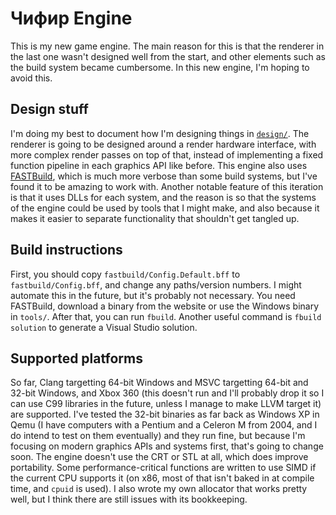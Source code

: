# Чифир Engine
This is my new game engine. The main reason for this is that the renderer in the last one wasn't designed well from the
start, and other elements such as the build system became cumbersome. In this new engine, I'm hoping to avoid this.

## Design stuff
I'm doing my best to document how I'm designing things in [`design/`](design/engine.typ). The renderer is going to be
designed around a render hardware interface, with more complex render passes on top of that, instead of implementing
a fixed function pipeline in each graphics API like before. This engine also uses [FASTBuild](https://fastbuild.org),
which is much more verbose than some build systems, but I've found it to be amazing to work with. Another notable feature
of this iteration is that it uses DLLs for each system, and the reason is so that the systems of the engine could be used
by tools that I might make, and also because it makes it easier to separate functionality that shouldn't get tangled up.

## Build instructions
First, you should copy `fastbuild/Config.Default.bff` to `fastbuild/Config.bff`, and change any paths/version numbers. I
might automate this in the future, but it's probably not necessary. You need FASTBuild, download a binary from the website
or use the Windows binary in `tools/`. After that, you can run `fbuild`. Another useful command is `fbuild solution` to
generate a Visual Studio solution.

## Supported platforms
So far, Clang targetting 64-bit Windows and MSVC targetting 64-bit and 32-bit Windows, and Xbox 360 (this doesn't run and
I'll probably drop it so I can use C99 libraries in the future, unless I manage to make LLVM target it) are supported. I've
tested the 32-bit binaries as far back as Windows XP in Qemu (I have computers with a Pentium and a Celeron M from 2004, and
I do intend to test on them eventually) and they run fine, but because I'm focusing on modern graphics APIs and systems first,
that's going to change soon. The engine doesn't use the CRT or STL at all, which does improve portability. Some performance-critical
functions are written to use SIMD if the current CPU supports it (on x86, most of that isn't baked in at compile time, and
`cpuid` is used). I also wrote my own allocator that works pretty well, but I think there are still issues with its bookkeeping.
